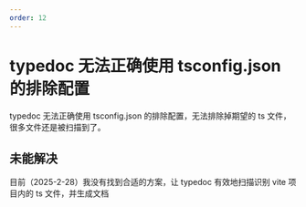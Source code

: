 ```yaml
---
order: 12
---
```


# typedoc 无法正确使用 tsconfig.json 的排除配置

typedoc 无法正确使用 tsconfig.json 的排除配置，无法排除掉期望的 ts 文件，很多文件还是被扫描到了。

## 未能解决

目前（2025-2-28）我没有找到合适的方案，让 typedoc 有效地扫描识别 vite 项目内的 ts 文件，并生成文档
